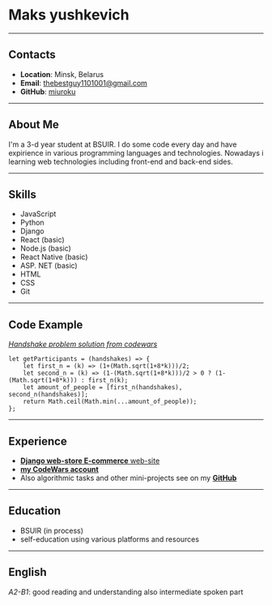 # Maks yushkevich

***************

## Contacts
* **Location**: Minsk, Belarus
* **Email**: thebestguy1101001@gmail.com
* **GitHub**: [miuroku](https://github.com/miuroku)

----------------

## About Me
I'm a 3-d year student at BSUIR. I do some code every day and have expirience in various programming languages and technologies. Nowadays i learning web technologies including front-end and back-end sides.

----------------

## Skills 
* JavaScript
* Python
* Django
* React (basic)
* Node.js (basic)
* React Native (basic)
* ASP. NET (basic)
* HTML
* CSS
* Git

----------------

## Code Example
[*Handshake problem solution from codewars*](https://www.codewars.com/kata/5574835e3e404a0bed00001b)
```
let getParticipants = (handshakes) => {
    let first_n = (k) => (1+(Math.sqrt(1+8*k)))/2;
    let second_n = (k) => (1-(Math.sqrt(1+8*k)))/2 > 0 ? (1-(Math.sqrt(1+8*k))) : first_n(k);
    let amount_of_people = [first_n(handshakes), second_n(handshakes)];
    return Math.ceil(Math.min(...amount_of_people));
};
```

----------------

## Experience 
* [**Django web-store E-commerce** web-site](https://github.com/miuroku/university_work/tree/master/5_Term/isp/lab34)
* [**my CodeWars account**](https://www.codewars.com/users/miuroku)
* Also algorithmic tasks and other mini-projects see on my [**GitHub**](https://github.com/miuroku?tab=repositories)


----------------

## Education
* BSUIR (in process)
* self-education using various platforms and resources


----------------

## English
*A2-B1*: good reading and understanding also intermediate spoken part